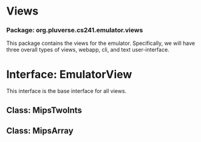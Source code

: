 # Views
### Package: org.pluverse.cs241.emulator.views

This package contains the views for the emulator. Specifically, we will have three overall types of views, webapp, cli, and text user-interface.

# Interface: EmulatorView
This interface is the base interface for all views.

## Class: MipsTwoInts

## Class: MipsArray